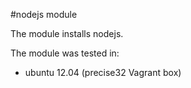 #nodejs module

The module installs nodejs.

The module was tested in:

* ubuntu 12.04 (precise32 Vagrant box)


